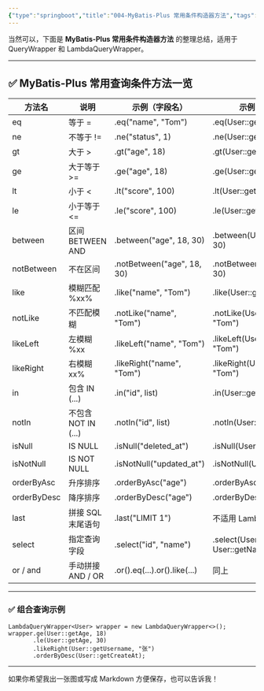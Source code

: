 ```yaml
---
{"type":"springboot","title":"004-MyBatis-Plus 常用条件构造器方法","tags":null,"author":"codertoro","establish":"2025-07-23","update":"2025/07/23 15:25","dg-publish":true,"permalink":"/Projects/12-SpringBoot/004-MyBatis-Plus 常用条件构造器方法/","dgPassFrontmatter":true,"created":"2025-07-23T15:25:41.000+08:00","updated":"2025-07-23T15:26:11.188+08:00"}
---
```


当然可以，下面是 **MyBatis-Plus 常用条件构造器方法** 的整理总结，适用于 QueryWrapper 和 LambdaQueryWrapper。

---

## **✅ MyBatis-Plus 常用查询条件方法一览**

|**方法名**|**说明**|**示例（字段名）**|**示例（Lambda）**|
|---|---|---|---|
|eq|等于 =|.eq("name", "Tom")|.eq(User::getName, "Tom")|
|ne|不等于 !=|.ne("status", 1)|.ne(User::getStatus, 1)|
|gt|大于 >|.gt("age", 18)|.gt(User::getAge, 18)|
|ge|大于等于 >=|.ge("age", 18)|.ge(User::getAge, 18)|
|lt|小于 <|.lt("score", 100)|.lt(User::getScore, 100)|
|le|小于等于 <=|.le("score", 100)|.le(User::getScore, 100)|
|between|区间 BETWEEN AND|.between("age", 18, 30)|.between(User::getAge, 18, 30)|
|notBetween|不在区间|.notBetween("age", 18, 30)|.notBetween(User::getAge, 18, 30)|
|like|模糊匹配 %xx%|.like("name", "Tom")|.like(User::getName, "Tom")|
|notLike|不匹配模糊|.notLike("name", "Tom")|.notLike(User::getName, "Tom")|
|likeLeft|左模糊 %xx|.likeLeft("name", "Tom")|.likeLeft(User::getName, "Tom")|
|likeRight|右模糊 xx%|.likeRight("name", "Tom")|.likeRight(User::getName, "Tom")|
|in|包含 IN (...)|.in("id", list)|.in(User::getId, list)|
|notIn|不包含 NOT IN (...)|.notIn("id", list)|.notIn(User::getId, list)|
|isNull|IS NULL|.isNull("deleted_at")|.isNull(User::getDeletedAt)|
|isNotNull|IS NOT NULL|.isNotNull("updated_at")|.isNotNull(User::getUpdatedAt)|
|orderByAsc|升序排序|.orderByAsc("age")|.orderByAsc(User::getAge)|
|orderByDesc|降序排序|.orderByDesc("age")|.orderByDesc(User::getAge)|
|last|拼接 SQL 末尾语句|.last("LIMIT 1")|不适用 Lambda|
|select|指定查询字段|.select("id", "name")|.select(User::getId, User::getName)|
|or / and|手动拼接 AND / OR|.or().eq(...).or().like(...)|同上|

---

### **✅ 组合查询示例**

```
LambdaQueryWrapper<User> wrapper = new LambdaQueryWrapper<>();
wrapper.ge(User::getAge, 18)
       .le(User::getAge, 30)
       .likeRight(User::getUsername, "张")
       .orderByDesc(User::getCreateAt);
```

---

如果你希望我出一张图或写成 Markdown 方便保存，也可以告诉我！